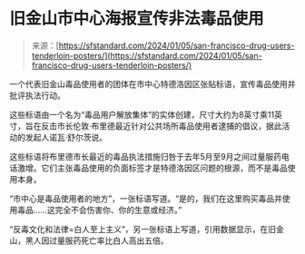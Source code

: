 <!--yml

category: 未分类

date: 2024-05-27 14:31:14

-->

# 旧金山市中心海报宣传非法毒品使用

> 来源：[https://sfstandard.com/2024/01/05/san-francisco-drug-users-tenderloin-posters/](https://sfstandard.com/2024/01/05/san-francisco-drug-users-tenderloin-posters/)

一个代表旧金山毒品使用者的团体在市中心特德洛因区张贴标语，宣传毒品使用并批评执法行动。

这些标语由一个名为“毒品用户解放集体”的实体创建，尺寸大约为8英寸乘11英寸，旨在反击市长伦敦·布里德最近针对公共场所毒品使用者逮捕的倡议，据此活动的发起人诺瓦·舒尔茨说。

这些标语将布里德市长最近的毒品执法措施归咎于去年5月至9月之间过量服药电话激增。它们主张毒品使用的负面标签才是特德洛因区问题的根源，而不是毒品使用本身。

“市中心是毒品使用者的地方”，一张标语写道。“是的，我们在这里购买毒品并使用毒品……这完全不会伤害你、你的生意或经济。”

“反毒文化和法律=白人至上主义”，另一张标语上写道，引用数据显示，在旧金山，黑人因过量服药死亡率比白人高出五倍。

